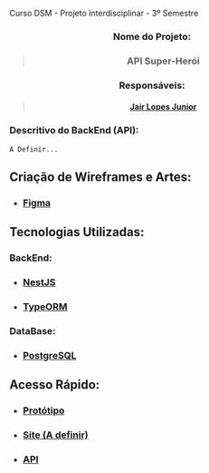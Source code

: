 Curso DSM - Projeto Interdisciplinar - 3º Semestre

### <div align="center"> Nome do Projeto: </div>
> ### <div align="center"> API Super-Herói </div>

### <div align="center"> Responsáveis: </div>
> #### <div align="center"> <a href="https://github.com/JairLopesJunior/projeto-interdisciplinar-primeiro-semestre/blob/main/README.md"> Jair Lopes Junior</a> </div>

### Descritivo do BackEnd (API):

```
A Definir...
```

## Criação de Wireframes e Artes: 
- ### <a href="https://www.figma.com/"> Figma </a>

## Tecnologias Utilizadas:
### BackEnd:
- ### <a href="https://nestjs.com/"> NestJS </a>
- ### <a href="https://typeorm.io/"> TypeORM </a>

### DataBase:
- ### <a href="https://www.postgresql.org/"> PostgreSQL </a>

## Acesso Rápido:
- ### <a href="https://www.figma.com/proto/7n488wJsFhbXR79ue0zAke/Projeto-Interdisciplinar?node-id=0%3A1&scaling=min-zoom&page-id=0%3A1&starting-point-node-id=45%3A2"> Protótipo </a>
- ### <a href=""> Site (A definir) </a>
- ### <a href="https://superheroo-api.herokuapp.com/api"> API </a>
